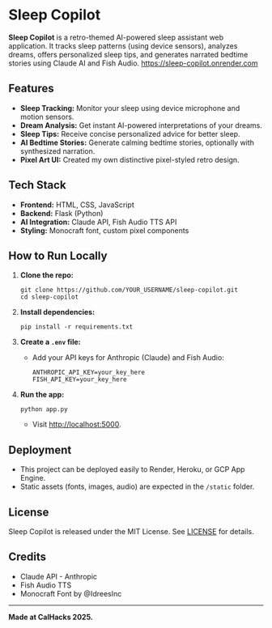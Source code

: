 # Sleep Copilot

**Sleep Copilot** is a retro-themed AI-powered sleep assistant web application. It tracks sleep patterns (using device sensors), analyzes dreams, offers personalized sleep tips, and generates narrated bedtime stories using Claude AI and Fish Audio.
https://sleep-copilot.onrender.com
## Features

- **Sleep Tracking:** Monitor your sleep using device microphone and motion sensors.
- **Dream Analysis:** Get instant AI-powered interpretations of your dreams.
- **Sleep Tips:** Receive concise personalized advice for better sleep.
- **AI Bedtime Stories:** Generate calming bedtime stories, optionally with synthesized narration.
- **Pixel Art UI:** Created my own distinctive pixel-styled retro design.

## Tech Stack

- **Frontend:** HTML, CSS, JavaScript
- **Backend:** Flask (Python)
- **AI Integration:** Claude API, Fish Audio TTS API
- **Styling:** Monocraft font, custom pixel components

## How to Run Locally

1. **Clone the repo:**
    ```
    git clone https://github.com/YOUR_USERNAME/sleep-copilot.git
    cd sleep-copilot
    ```

2. **Install dependencies:**
    ```
    pip install -r requirements.txt
    ```

3. **Create a `.env` file:**
    - Add your API keys for Anthropic (Claude) and Fish Audio:
        ```
        ANTHROPIC_API_KEY=your_key_here
        FISH_API_KEY=your_key_here
        ```

4. **Run the app:**
    ```
    python app.py
    ```
    - Visit [http://localhost:5000](http://localhost:5000).

## Deployment

- This project can be deployed easily to Render, Heroku, or GCP App Engine.
- Static assets (fonts, images, audio) are expected in the `/static` folder.

## License

Sleep Copilot is released under the MIT License. See [LICENSE](LICENSE) for details.

## Credits

- Claude API - Anthropic
- Fish Audio TTS
- Monocraft Font by @IdreesInc

---

**Made at CalHacks 2025.**
